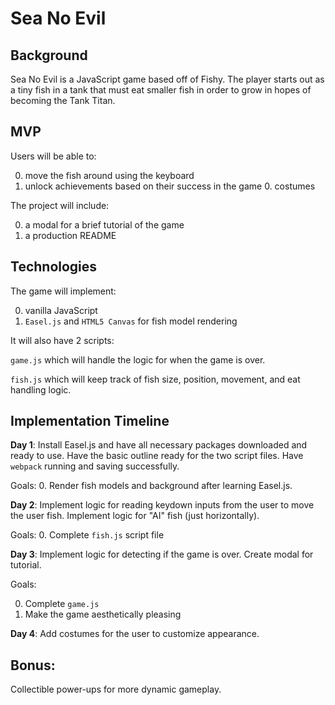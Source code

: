 # Sea No Evil

## Background

Sea No Evil is a JavaScript game based off of Fishy. The player starts out as a tiny fish in a tank that must eat smaller fish in order to grow in hopes of becoming the Tank Titan.

## MVP

Users will be able to:

  0. move the fish around using the keyboard
  0. unlock achievements based on their success in the game
    0. costumes

The project will include:

  0. a modal for a brief tutorial of the game
  0. a production README

## Technologies

The game will implement:

  0. vanilla JavaScript
  0. `Easel.js` and `HTML5 Canvas` for fish model rendering

It will also have 2 scripts:

`game.js` which will handle the logic for when the game is over.

`fish.js` which will keep track of fish size, position, movement, and eat handling logic.

## Implementation Timeline

__Day 1__: Install Easel.js and have all necessary packages downloaded and ready to use. Have the basic outline ready for the two script files. Have `webpack` running and saving successfully.

Goals:
  0. Render fish models and background after learning Easel.js.

__Day 2__: Implement logic for reading keydown inputs from the user to move the user fish. Implement logic for "AI" fish (just horizontally).

Goals:
  0. Complete `fish.js` script file

__Day 3__: Implement logic for detecting if the game is over. Create modal for tutorial.

Goals:

  0. Complete `game.js`
  0. Make the game aesthetically pleasing

__Day 4__: Add costumes for the user to customize appearance.

## Bonus:

Collectible power-ups for more dynamic gameplay. 
